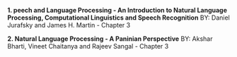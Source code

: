 **1. peech and Language Processing - An Introduction to Natural Language Processing, Computational Linguistics and Speech Recognition**
BY: Daniel Jurafsky and James H. Martin - Chapter 3

**2. Natural Language Processing - A Paninian Perspective**
BY: Akshar Bharti, Vineet Chaitanya and Rajeev Sangal - Chapter 3